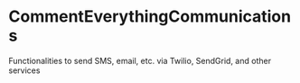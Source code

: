 # CommentEverythingCommunications
Functionalities to send SMS, email, etc. via Twilio, SendGrid, and other services
